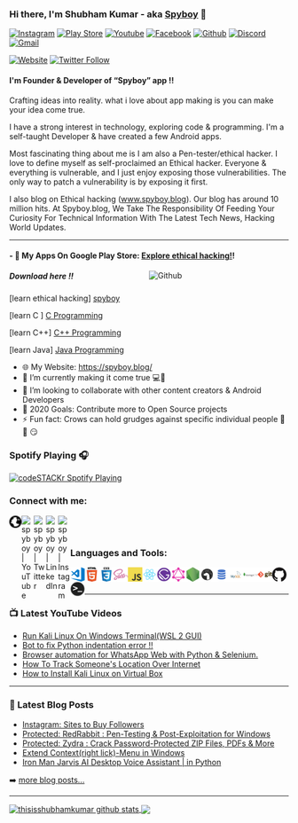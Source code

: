 ### Hi there, I'm Shubham Kumar - aka [Spyboy][website] 👋

[![Instagram](https://img.shields.io/badge/-Instagram-c13584?style=flat&labelColor=c13584&logo=instagram&logoColor=white)](https://www.instagram.com/iamshubhamkumar__/)
[![Play Store](https://img.shields.io/badge/-PlayStore-black?style=flat&labelColor=black&logo=android&logoColor=green)](https://play.google.com/store/apps/details?id=info.shubham.pcassistant)
[![Youtube](https://img.shields.io/badge/-Youtube-FF0000?style=flat&logo=Youtube&logoColor=white)](https://www.youtube.com/channel/UCEhncXKkZ2mFOcP-HOrL_KQ?view_as=subscriber)
[![Facebook](https://img.shields.io/badge/-Facebook-3b5998?style=flat&labelColor=3b5998&logo=Facebook&logoColor=white)](https://www.facebook.com/groups/Spyboyblog)
[![Github](https://img.shields.io/badge/-Github-000?style=flat&logo=Github&logoColor=white)](https://thisisshubhamkumar.github.io/)
[![Discord](https://img.shields.io/badge/-Discord-738ADB?style=flat&logo=discord&logoColor=white)](https://discord.com/invite/DPKPA9u)
[![Gmail](https://img.shields.io/badge/-Gmail-BB001B?style=flat&logo=Gmail&logoColor=white)](mailto:itisshubhamkumar@gmail.com)
&nbsp;

[![Website](https://img.shields.io/website?label=spyboy.blog&style=for-the-badge&url=https%3A%2F%2Fcodestackr.com)](https://spyboy.blog/)
[![Twitter Follow](https://img.shields.io/twitter/follow/shubhamkumar__?color=1DA1F2&logo=twitter&style=for-the-badge)](https://twitter.com/intent/follow?original_referer=https%3A%2F%2Fgithub.com%2FcodeSTACKr&screen_name=shubhamkumar__)

#### I'm Founder & Developer of “Spyboy” app !!

Crafting ideas into reality. what i love about app making is you can make your idea come true.

I have a strong interest in technology, exploring code & programming. I'm a self-taught Developer & have created a few Android apps.

Most fascinating thing about me is I am also a Pen-tester/ethical hacker. I love to define myself as self-proclaimed an Ethical hacker.
Everyone & everything is vulnerable, and I just enjoy exposing those vulnerabilities.
The only way to patch a vulnerability is by exposing it first.

I also blog on Ethical hacking (www.spyboy.blog). Our blog has around 10 million hits. At Spyboy.blog, We Take The Responsibility Of Feeding Your Curiosity For Technical Information With The Latest Tech News, Hacking World Updates.

---

#### - 🔭 My Apps On Google Play Store: [Explore ethical hacking!][MyApps]!
<img width="50%" align="right" alt="Github" src="https://raw.githubusercontent.com/onimur/.github/master/.resources/git-header.svg" />

##### Download here !!
[learn ethical hacking] [spyboy]

[learn C ] [C Programming]

[learn C++] [C++ Programming]

[learn Java] [Java Programming]

- 🌐 My Website: https://spyboy.blog/
- 🤖 I’m currently making it come true 💻📲
- 👀 I’m looking to collaborate with other content creators & Android Developers
- 🥅 2020 Goals: Contribute more to Open Source projects
- ⚡ Fun fact: Crows can hold grudges against specific individual people 🐧 🤫 😏 

### Spotify Playing 🎧

[<img src="https://now-playing-codestackr.vercel.app/api/spotify-playing" alt="codeSTACKr Spotify Playing" width="350" />](https://open.spotify.com/track/3v0ylYF51SKkgAi4PrfKTq)

### Connect with me:

[<img align="left" alt="spyboy.blog" width="22px" src="https://raw.githubusercontent.com/iconic/open-iconic/master/svg/globe.svg" />][website]
[<img align="left" alt="spyboy | YouTube" width="22px" src="https://cdn.jsdelivr.net/npm/simple-icons@v3/icons/youtube.svg" />][youtube]
[<img align="left" alt="spyboy | Twitter" width="22px" src="https://cdn.jsdelivr.net/npm/simple-icons@v3/icons/twitter.svg" />][twitter]
[<img align="left" alt="spyboy | LinkedIn" width="22px" src="https://cdn.jsdelivr.net/npm/simple-icons@v3/icons/linkedin.svg" />][linkedin]
[<img align="left" alt="spyboy | Instagram" width="22px" src="https://cdn.jsdelivr.net/npm/simple-icons@v3/icons/instagram.svg" />][instagram]

<br />
<br />

### Languages and Tools:

<img align="left" alt="Visual Studio Code" width="26px" src="https://raw.githubusercontent.com/github/explore/80688e429a7d4ef2fca1e82350fe8e3517d3494d/topics/visual-studio-code/visual-studio-code.png" />
<img align="left" alt="HTML5" width="26px" src="https://raw.githubusercontent.com/github/explore/80688e429a7d4ef2fca1e82350fe8e3517d3494d/topics/html/html.png" />
<img align="left" alt="CSS3" width="26px" src="https://raw.githubusercontent.com/github/explore/80688e429a7d4ef2fca1e82350fe8e3517d3494d/topics/css/css.png" />
<img align="left" alt="Sass" width="26px" src="https://raw.githubusercontent.com/github/explore/80688e429a7d4ef2fca1e82350fe8e3517d3494d/topics/sass/sass.png" />
<img align="left" alt="JavaScript" width="26px" src="https://raw.githubusercontent.com/github/explore/80688e429a7d4ef2fca1e82350fe8e3517d3494d/topics/javascript/javascript.png" />
<img align="left" alt="React" width="26px" src="https://raw.githubusercontent.com/github/explore/80688e429a7d4ef2fca1e82350fe8e3517d3494d/topics/react/react.png" />
<img align="left" alt="Gatsby" width="26px" src="https://raw.githubusercontent.com/github/explore/e94815998e4e0713912fed477a1f346ec04c3da2/topics/gatsby/gatsby.png" />
<img align="left" alt="GraphQL" width="26px" src="https://raw.githubusercontent.com/github/explore/80688e429a7d4ef2fca1e82350fe8e3517d3494d/topics/graphql/graphql.png" />
<img align="left" alt="Node.js" width="26px" src="https://raw.githubusercontent.com/github/explore/80688e429a7d4ef2fca1e82350fe8e3517d3494d/topics/nodejs/nodejs.png" />
<img align="left" alt="Deno" width="26px" src="https://raw.githubusercontent.com/github/explore/361e2821e2dea67711cde99c9c40ed357061cf27/topics/deno/deno.png" />
<img align="left" alt="SQL" width="26px" src="https://raw.githubusercontent.com/github/explore/80688e429a7d4ef2fca1e82350fe8e3517d3494d/topics/sql/sql.png" />
<img align="left" alt="MySQL" width="26px" src="https://raw.githubusercontent.com/github/explore/80688e429a7d4ef2fca1e82350fe8e3517d3494d/topics/mysql/mysql.png" />
<img align="left" alt="MongoDB" width="26px" src="https://raw.githubusercontent.com/github/explore/80688e429a7d4ef2fca1e82350fe8e3517d3494d/topics/mongodb/mongodb.png" />
<img align="left" alt="Git" width="26px" src="https://raw.githubusercontent.com/github/explore/80688e429a7d4ef2fca1e82350fe8e3517d3494d/topics/git/git.png" />
<img align="left" alt="GitHub" width="26px" src="https://raw.githubusercontent.com/github/explore/78df643247d429f6cc873026c0622819ad797942/topics/github/github.png" />
<img align="left" alt="Terminal" width="26px" src="https://raw.githubusercontent.com/github/explore/80688e429a7d4ef2fca1e82350fe8e3517d3494d/topics/terminal/terminal.png" />
<br />
<br />

---

### 📺 Latest YouTube Videos

<!-- YOUTUBE:START -->
- [Run Kali Linux On Windows Terminal(WSL 2 GUI)](https://www.youtube.com/watch?v=G-gloEc-vLI)
- [Bot to fix Python indentation error !!](https://www.youtube.com/watch?v=IsrCOfwZw1Q)
- [Browser automation for WhatsApp Web with Python & Selenium.](https://www.youtube.com/watch?v=lrztYdJZnnA)
- [How To Track Someone's Location Over Internet](https://www.youtube.com/watch?v=TzkL7PI9D8s)
- [How to Install Kali Linux on Virtual Box](https://www.youtube.com/watch?v=LwWlrbnLQIk)
<!-- YOUTUBE:END -->


---

### 📕 Latest Blog Posts

<!-- BLOG-POST-LIST:START -->
- [Instagram: Sites to Buy Followers](https://spyboy.blog/2021/02/04/instagram-sites-to-buy-followers/)
- [Protected: RedRabbit : Pen-Testing & Post-Exploitation for Windows](https://spyboy.blog/2021/01/31/redrabbit-pen-testing-post-exploitation-for-windows/)
- [Protected: Zydra : Crack Password-Protected ZIP Files, PDFs & More](https://spyboy.blog/2021/01/29/zydra-crack-password-protected-zip-files-pdfs-more/)
- [Extend Context(right lick)-Menu in Windows](https://spyboy.blog/2021/01/26/extend-contextright-lick-menu-in-windows/)
- [Iron Man Jarvis AI Desktop Voice Assistant | in Python](https://spyboy.blog/2021/01/12/iron-man-jarvis-ai-desktop-voice-assistant-in-python/)
<!-- BLOG-POST-LIST:END -->

➡️ [more blog posts...](https://spyboy.blog/)

---

<a href="https://spyboy.blog/">
  <img align="center" src="https://github-readme-stats.anuraghazra1.vercel.app/api?username=thisisshubhamkumar&show_icons=true&include_all_commits=true&theme=material-palenight" alt="thisisshubhamkumar github stats" />
</a>
<a href="https://spyboy.blog/">
  <!-- Change the `github-readme-stats.anuraghazra1.vercel.app` to `github-readme-stats.vercel.app`  -->
  <img align="center" src="https://github-readme-stats.anuraghazra1.vercel.app/api/top-langs/?username=thisisshubhamkumar&layout=compact&theme=material-palenight" />
</a>


[website]: https://spyboy.blog/
[twitter]: https://twitter.com/shubhamkumar__
[youtube]: https://www.youtube.com/channel/UCEhncXKkZ2mFOcP-HOrL_KQ?view_as=subscriber
[instagram]: https://www.instagram.com/iamshubhamkumar__/
[linkedin]: https://www.linkedin.com/in/iamshubhamkumar/
[facebook]: https://www.facebook.com/groups/Spyboyblog
[MyApps]: https://play.google.com/store/apps/dev?id=6188034454598466210
[spyboy]: https://play.google.com/store/apps/details?id=info.shubham.pcassistant&pcampaignid=MKT-Other-global-all-co-prtnr-py-PartBadge-Mar2515-1
[C Programming]: https://play.google.com/store/apps/details?id=com.spyboy.cprogramming&pcampaignid=MKT-Other-global-all-co-prtnr-py-PartBadge-Mar2515-1
[C++ Programming]: https://play.google.com/store/apps/details?id=com.spyboy.cplusplusprogramming&pcampaignid=MKT-Other-global-all-co-prtnr-py-PartBadge-Mar2515-1
[Java Programming]: https://play.google.com/store/apps/details?id=com.spyboy.javaprogramming&pcampaignid=MKT-Other-global-all-co-prtnr-py-PartBadge-Mar2515-1





